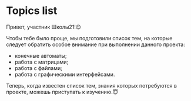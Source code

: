 # Topics list

Привет, участник Школы21!😉

Чтобы тебе было проще, мы подготовили список тем, на которые следует обратить особое внимание при выполнении данного проекта:

- конечные автоматы;
- работа с матрицами;
- работа с файлами;
- работа с графическими интерфейсами.

Теперь, когда известен список тем, знания которых потребуются в проекте, можешь приступать к изучению.😇
